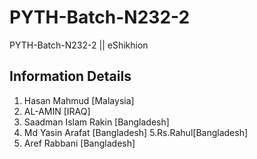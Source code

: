 # PYTH-Batch-N232-2

PYTH-Batch-N232-2 || eShikhion

## Information Details

1. Hasan Mahmud [Malaysia]
2. AL-AMIN [IRAQ]
3. Saadman Islam Rakin [Bangladesh]
4. Md Yasin Arafat [Bangladesh]
5.Rs.Rahul[Bangladesh] 
6. Aref Rabbani [Bangladesh]